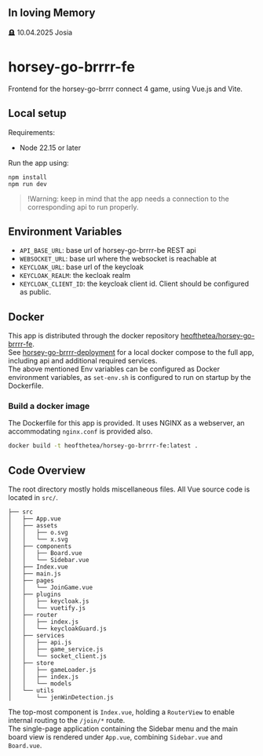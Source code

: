 ## In loving Memory

🪦 10.04.2025 Josia

# horsey-go-brrrr-fe

Frontend for the horsey-go-brrrr connect 4 game, using Vue.js and Vite.

## Local setup

Requirements:

-   Node 22.15 or later

Run the app using:

```
npm install
npm run dev
```

> !Warning: keep in mind that the app needs a connection to the corresponding api to run properly.

## Environment Variables

-   `API_BASE_URL`: base url of horsey-go-brrrr-be REST api
-   `WEBSOCKET_URL`: base url where the websocket is reachable at
-   `KEYCLOAK_URL`: base url of the keycloak
-   `KEYCLOAK_REALM`: the kecloak realm
-   `KEYCLOAK_CLIENT_ID`: the keycloak client id. Client should be configured as public.

## Docker

This app is distributed through the docker repository [heofthetea/horsey-go-brrrr-fe](https://hub.docker.com/repository/docker/heofthetea/horsey-go-brrrr-fe/). <br>
See [horsey-go-brrrr-deployment](https://github.com/heofthetea/horsey-go-brrrr-deployment) for a local docker compose to the full app, including api and additional required services.<br>
The above mentioned Env variables can be configured as Docker environment variables, as `set-env.sh` is configured to run on startup by the Dockerfile.

### Build a docker image

The Dockerfile for this app is provided. It uses NGINX as a webserver, an accommodating `nginx.conf` is provided also.

```bash
docker build -t heofthetea/horsey-go-brrrr-fe:latest .
```

## Code Overview

The root directory mostly holds miscellaneous files. All Vue source code is located in `src/`.

```tree
├── src
│   ├── App.vue
│   ├── assets
│   │   ├── o.svg
│   │   └── x.svg
│   ├── components
│   │   ├── Board.vue
│   │   └── Sidebar.vue
│   ├── Index.vue
│   ├── main.js
│   ├── pages
│   │   └── JoinGame.vue
│   ├── plugins
│   │   ├── keycloak.js
│   │   └── vuetify.js
│   ├── router
│   │   ├── index.js
│   │   └── keycloakGuard.js
│   ├── services
│   │   ├── api.js
│   │   ├── game_service.js
│   │   └── socket_client.js
│   ├── store
│   │   ├── gameLoader.js
│   │   ├── index.js
│   │   └── models
│   └── utils
│       └── jenWinDetection.js
```

The top-most component is `Index.vue`, holding a `RouterView` to enable internal routing to the `/join/*` route.<br>
The single-page application containing the Sidebar menu and the main board view is rendered under `App.vue`, combining `Sidebar.vue` and `Board.vue`.
